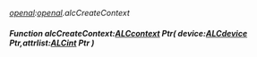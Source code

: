 _[openal](../../modules/openal/openal-module.md):[openal](../../modules/openal/openal-module.md).alcCreateContext_
##### Function alcCreateContext:[ALCcontext](../../modules/openal/openal-alccontext.md) Ptr( device:[ALCdevice](../../modules/openal/openal-alcdevice.md) Ptr,attrlist:[ALCint](../../modules/openal/openal-alcint.md) Ptr )
